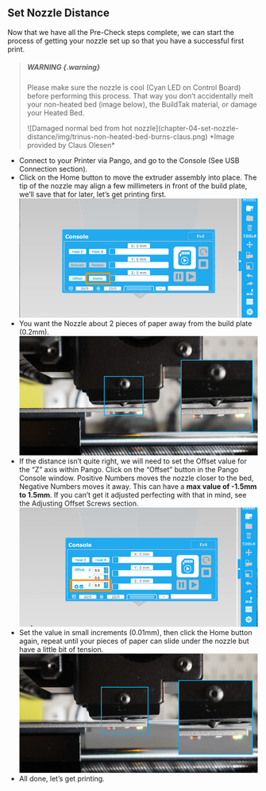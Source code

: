 
## Set Nozzle Distance

Now that we have all the Pre-Check steps complete, we can start the process of getting your nozzle set up so that you have a successful first print.

> ##### WARNING {.warning}
> Please make sure the nozzle is cool (Cyan LED on Control Board) before performing this process. That way you don’t accidentally melt your non-heated bed (image below), the BuildTak material, or damage your Heated Bed.
> 
> <div>
> ![Damaged normal bed from hot nozzle](chapter-04-set-nozzle-distance/img/trinus-non-heated-bed-burns-claus.png)
> *Image provided by Claus Olesen*
> </div>

* Connect to your Printer via Pango, and go to the Console (See USB Connection section).
* Click on the Home button to move the extruder assembly into place. The tip of the nozzle may align a few millimeters in front of the build plate, we’ll save that for later, let’s get printing first. ![Pango - console home button](chapter-04-set-nozzle-distance/img/pango-console-home.png)
* You want the Nozzle about 2 pieces of paper away from the build plate (0.2mm). ![Nozzle distance](chapter-04-set-nozzle-distance/img/trinus-nozzle-distance.png)
* If the distance isn’t quite right, we will need to set the Offset value for the “Z” axis within Pango. Click on the “Offset” button in the Pango Console window. Positive Numbers moves the nozzle closer to the bed, Negative Numbers moves it away. This can have a **max value of -1.5mm to 1.5mm**. If you can’t get it adjusted perfecting with that in mind, see the Adjusting Offset Screws section. ![Pango - console z-offset](chapter-04-set-nozzle-distance/img/pango-console-offsets-z.png)
* Set the value in small increments (0.01mm), then click the Home button again, repeat until your pieces of paper can slide under the nozzle but have a little bit of tension. ![Nozzle distance paper check](chapter-04-set-nozzle-distance/img/trinus-nozzle-paper-check.png)
* All done, let’s get printing.
